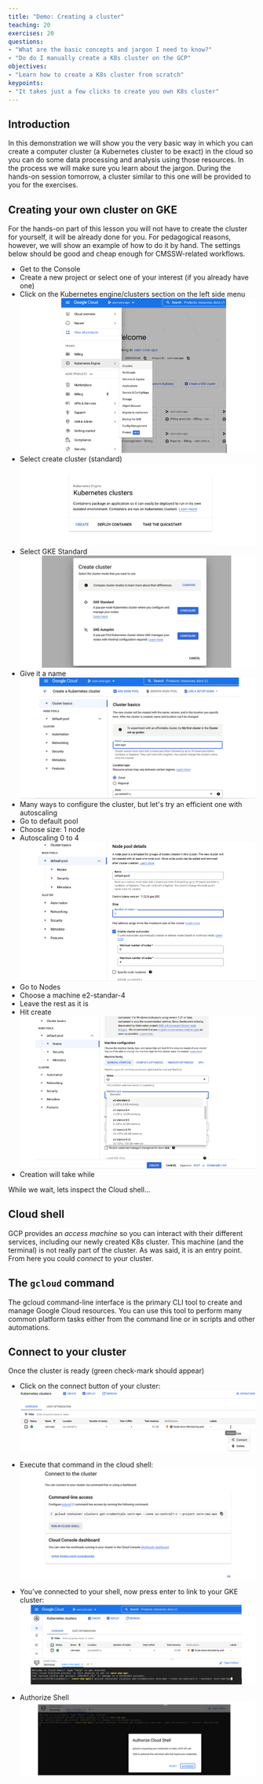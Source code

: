 ```yaml
---
title: "Demo: Creating a cluster"
teaching: 20
exercises: 20
questions:
- "What are the basic concepts and jargon I need to know?"
- "Do do I manually create a K8s cluster on the GCP"
objectives:
- "Learn how to create a K8s cluster from scratch"
keypoints:
- "It takes just a few clicks to create you own K8s cluster"
---
```


## Introduction

In this demonstration we will show you the very basic way in which you can create a computer cluster (a Kubernetes cluster to be exact) in the cloud so you can do some data processing and analysis using those resources.  In the process we will make sure you learn about the jargon.  During the hands-on session tomorrow, a cluster similar to this one will be provided to you for the exercises.  

## Creating your own cluster on GKE

For the hands-on part of this lesson you will not have to create the cluster for yourself, it will be already done for you.  For pedagogical reasons, however, we will show an example of how to do it by hand.  The settings below should be good and cheap enough for CMSSW-related workflows.

* Get to the Console
* Create a new project or select one of your interest (if you already have one)
* Click on the Kubernetes engine/clusters section on the left side menu
![](../fig/SelectCluster.PNG)
* Select create cluster (standard)
![](../fig/SelectCreate.PNG)
* Select GKE Standard
![](../fig/SelectGKE.PNG)
* Give it a name
![](../fig/BasicClusterName.PNG)
* Many ways to configure the cluster, but let's try an efficient one with autoscaling
* Go to default pool
* Choose size: 1 node
* Autoscaling 0 to 4
  ![](../fig/ClusterDetails.PNG)
* Go to Nodes
* Choose a machine e2-standar-4
* Leave the rest as it is
* Hit create
![](../fig/MachineConfig.PNG)
* Creation will take while

While we wait, lets inspect the Cloud shell...

## Cloud shell

GCP provides an *access machine* so you can interact with their different services, including our newly created K8s cluster.  This machine (and the terminal) is not really part of the cluster. As was said, it is an entry point.  From here you could *connect* to your cluster.

## The `gcloud` command

The gcloud command-line interface is the primary CLI tool to create and manage Google Cloud resources. You can use this tool to perform many common platform tasks either from the command line or in scripts and other automations.

## Connect to your cluster

Once the cluster is ready (green check-mark should appear)

* Click on the connect button of your cluster:
![](../fig/Connection4.PNG)
* Execute that command in the cloud shell:
![](../fig/Commandline.PNG)

* You’ve connected to your shell, now press enter to link to your GKE cluster:
![](../fig/Load.PNG)

* Authorize Shell
![](../fig/SomeCredentials.PNG)



